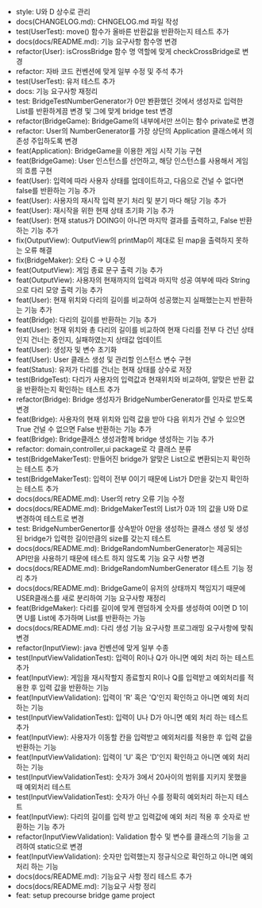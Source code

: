 - style: U와 D 상수로 관리
- docs(CHANGELOG.md): CHNGELOG.md 파일 작성
- test(UserTest): move() 함수가 올바른 반환값을 반환하는지 테스트 추가
- docs(docs/README.md): 기능 요구사항 함수명 변경
- refactor(User): isCrossBridge 함수 명 역할에 맞게 checkCrossBridge로 변경
- refactor: 자바 코드 컨벤션에 맞게 일부 수정 및 주석 추가
- test(UserTest): 유저 테스트 추가
- docs: 기능 요구사항 재정리
- test: BridgeTestNumberGenerator가 0만 봔환했던 것에서 생성자로 입력한 List를 반환하게끔 변경 및 그에 맞게 bridge test 변경
- refactor(BridgeGame): BridgeGame의 내부에서만 쓰이는 함수 private로 변경
- refactor: User의 NumberGenerator를 가장 상단의 Application 클래스에서 의존성 주입하도록 변경
- feat(Application): BridgeGame을 이용한 게임 시작 기능 구현
- feat(BridgeGame): User 인스턴스를 선언하고, 해당 인스턴스를 사용해서 게임의 흐름 구현
- feat(User): 입력에 따라 사용자 상태를 업데이트하고, 다음으로 건널 수 없다면 false를 반환하는 기능 추가
- feat(User): 사용자의 재시작 입력 분기 처리 및 분기 마다 해당 기능 추가
- feat(User): 재시작을 위한 현재 상태 초기화 기능 추가
- feat(User): 현재 status가 DOING이 아니면 마지막 결과를 출력하고, False 반환하는 기능 추가
- fix(OutputView): OutputView의 printMap이 제대로 된 map을 출력하지 못하는 오류 해결
- fix(BridgeMaker): 오타 C -> U 수정
- feat(OutputView): 게임 종료 문구 출력 기능 추가
- feat(OutputView): 사용자의 현재까지의 입력과 마지막 성공 여부에 따라 String으로 다리 모양 출력 기능 추가
- feat(User): 현재 위치와 다리의 길이를 비교하여 성공했는지 실패했는는지 반환하는 기능 추가
- feat(Bridge): 다리의 길이를 반환하는 기능 추가
- feat(User): 현재 위치와 총 다리의 길이를 비교하여 현재 다리를 전부 다 건넌 상태인지 건너는 중인지, 실패하였는지 상태값 업데이트
- feat(User): 생성자 및 변수 초기화
- feat(User): User 클래스 생성 및 관리할 인스턴스 변수 구현
- feat(Status): 유저가 다리를 건너는 현재 상태를 상수로 저장
- test(BridgeTest): 다리가 사용자의 입력값과 현재위치와 비교하여, 알맞은 반환 값을 반환하는지 확인하는 테스트 추가
- refactor(Bridge): Bridge 생성자가 BridgeNumberGenerator를 인자로 받도록 변경
- feat(Bridge): 사용자의 현재 위치와 입력 값을 받아 다음 위치가 건널 수 있으면 True 건널 수 없으면 False 반환하는 기능 추가
- feat(Bridge): Bridge클래스 생성과함께 bridge 생성하는 기능 추가
- refactor: domain,controller,ui package로 각 클래스 분류
- test(BridgeMakerTest): 만들어진 bridge가 알맞은 List<String>으로 변환되는지 확인하는 테스트 추가
- test(BridgeMakerTest): 입력이 전부 0이기 때문에 List가 D만을 갖는지 확인하는 테스트 추가
- docs(docs/README.md): User의 retry 오류 기능 수정
- docs(docs/README.md): BridgeMakerTest의 List가 0과 1의 값을 U와 D로 변경하여 테스트로 변경
- test: BridgeNumberGenertor를 상속받아 0만을 생성하는 클래스 생성 및 생성된 bridge가 입력한 길이만큼의 size를 갖는지 테스트
- docs(docs/README.md): BridgeRandomNumberGenerator는 제공되는 API만을 사용하기 때문에 테스트 하지 않도록 기능 요구 사항 변경
- docs(docs/README.md): BridgeRandomNumberGenerator 테스트 기능 정리 추가
- docs(docs/README.md): BridgeGame이 유저의 상태까지 책임지기 때문에 USER클래스를 새로 분리하여 기능 요구사항 재정리
- feat(BridgeMaker): 다리를 길이에 맞게 랜덤하게 숫자를 생성하여 0이면 D 1이면 U를 List에 추가하며 List를 반환하는 가능
- docs(docs/README.md): 다리 생성 기능 요구사항 프로그래밍 요구사항에 맞춰 변경
- refactor(InputView): java 컨벤션에 맞게 일부 수종
- test(InputViewValidationTest): 입력이 R이나 Q가 아니면 예외 처리 하는 테스트 추가
- feat(InputView): 게임을 재시작할지 종료할지 R이나 Q를 입력받고 예외처리를 적용한 후 입력 값을 반환하는 기능
- feat(InputViewValidation): 입력이 'R' 혹은 'Q'인지 확인하고 아니면 예외 처리 하는 기능
- test(InputViewValidationTest): 입력이 U나 D가 아니면 예외 처리 하는 테스트 추가
- feat(InputView): 사용자가 이동할 칸을 입력받고 예외처리를 적용한 후 입력 값을 반환하는 기능
- feat(InputViewValidation): 입력이 'U' 혹은 'D'인지 확인하고 아니면 예외 처리 하는 기능
- test(InputViewValidationTest): 숫자가 3에서 20사이의 범위를 지키지 못했을 때 예외처리 테스트
- test(InputViewValidationTest): 숫자가 아닌 수를 정확히 예외처리 하는지 테스트
- feat(InputView): 다리의 길이를 입력 받고 입력값에 예외 처리 적용 후 숫자로 반환하는 기능 추가
- refactor(InputViewValidation): Validation 함수 및 변수를 클래스의 기능을 고려하여 static으로 변경
- feat(InputViewValidation): 숫자만 입력했는지 정규식으로 확인하고 아니면 예외 처리 하는 기능
- docs(docs/README.md): 기능요구 사항 정리 테스트 추가
- docs(docs/README.md): 기능요구 사항 정리
- feat: setup precourse bridge game project
